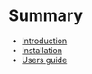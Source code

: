 # Summary

* [Introduction](README.md)
* [Installation](installation.md)
* [Users guide](users_guide.md)

